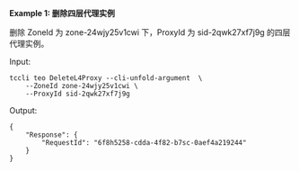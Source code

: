 **Example 1: 删除四层代理实例**

删除 ZoneId 为 zone-24wjy25v1cwi 下，ProxyId 为 sid-2qwk27xf7j9g 的四层代理实例。

Input: 

```
tccli teo DeleteL4Proxy --cli-unfold-argument  \
    --ZoneId zone-24wjy25v1cwi \
    --ProxyId sid-2qwk27xf7j9g
```

Output: 
```
{
    "Response": {
        "RequestId": "6f8h5258-cdda-4f82-b7sc-0aef4a219244"
    }
}
```

